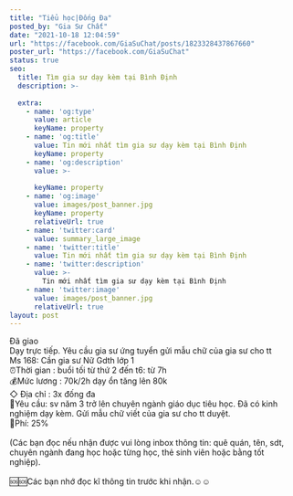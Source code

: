 ```yaml
---
title: "Tiểu học|Đống Đa"
posted_by: "Gia Sư Chất"
date: "2021-10-18 12:04:59"
url: "https://facebook.com/GiaSuChat/posts/1823328437867660"
poster_url: "https://facebook.com/GiaSuChat"
status: true
seo:
  title: Tìm gia sư dạy kèm tại Bình Định
  description: >-
    
  extra:
    - name: 'og:type'
      value: article
      keyName: property
    - name: 'og:title'
      value: Tin mới nhất tìm gia sư dạy kèm tại Bình Định
      keyName: property
    - name: 'og:description'
      value: >-
        
      keyName: property
    - name: 'og:image'
      value: images/post_banner.jpg
      keyName: property
      relativeUrl: true
    - name: 'twitter:card'
      value: summary_large_image
    - name: 'twitter:title'
      value: Tin mới nhất tìm gia sư dạy kèm tại Bình Định
    - name: 'twitter:description'
      value: >-
        Tin mới nhất tìm gia sư dạy kèm tại Bình Định
    - name: 'twitter:image'
      value: images/post_banner.jpg
      relativeUrl: true
layout: post
---
```

Đã giao<br>Dạy trực tiếp. Yêu cầu gia sư ứng tuyển gửi mẫu chữ của gia sư cho tt<br>Ms 168: Cần gia sư Nữ Gdth lớp 1<br>⏰Thời gian : buổi tối từ thứ 2 đến t6: từ 7h<br>💰Mức lương : 70k/2h dạy ổn tăng lên 80k<br>◇ Địa chỉ : 3x đống đa<br>📒Yêu cầu: sv năm 3 trở lên chuyên ngành giáo dục tiêu học. Đã có kinh nghiệm dạy kèm. Gửi mẫu chữ viết của gia sư cho tt duyệt.<br>💸Phí: 25%<br><br>(Các bạn đọc nếu nhận được vui lòng inbox thông tin: quê quán, tên, sdt, chuyên ngành đang học hoặc từng học, thẻ sinh viên hoặc bằng tốt nghiệp).<br><br>🆘🆘Các bạn nhớ đọc kĩ thông tin trước khi nhận.☺️☺️
